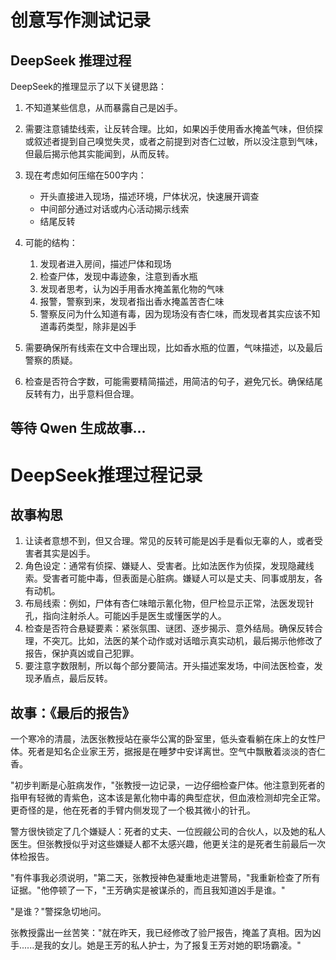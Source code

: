 # 创意写作测试记录

## DeepSeek 推理过程

DeepSeek的推理显示了以下关键思路：

1. 不知道某些信息，从而暴露自己是凶手。

2. 需要注意铺垫线索，让反转合理。比如，如果凶手使用香水掩盖气味，但侦探或叙述者提到自己嗅觉失灵，或者之前提到对杏仁过敏，所以没注意到气味，但最后揭示他其实能闻到，从而反转。

3. 现在考虑如何压缩在500字内：
   - 开头直接进入现场，描述环境，尸体状况，快速展开调查
   - 中间部分通过对话或内心活动揭示线索
   - 结尾反转

4. 可能的结构：
   1. 发现者进入房间，描述尸体和现场
   2. 检查尸体，发现中毒迹象，注意到香水瓶
   3. 发现者思考，认为凶手用香水掩盖氰化物的气味
   4. 报警，警察到来，发现者指出香水掩盖苦杏仁味
   5. 警察反问为什么知道有毒，因为现场没有杏仁味，而发现者其实应该不知道毒药类型，除非是凶手

5. 需要确保所有线索在文中合理出现，比如香水瓶的位置，气味描述，以及最后警察的质疑。

6. 检查是否符合字数，可能需要精简描述，用简洁的句子，避免冗长。确保结尾反转有力，出乎意料但合理。

## 等待 Qwen 生成故事... 

# DeepSeek推理过程记录

## 故事构思
1. 让读者意想不到，但又合理。常见的反转可能是凶手是看似无辜的人，或者受害者其实是凶手。
2. 角色设定：通常有侦探、嫌疑人、受害者。比如法医作为侦探，发现隐藏线索。受害者可能中毒，但表面是心脏病。嫌疑人可以是丈夫、同事或朋友，各有动机。
3. 布局线索：例如，尸体有杏仁味暗示氰化物，但尸检显示正常，法医发现针孔，指向注射杀人。可能凶手是医生或懂医学的人。
4. 检查是否符合悬疑要素：紧张氛围、谜团、逐步揭示、意外结局。确保反转合理，不突兀。比如，法医的某个动作或对话暗示真实动机，最后揭示他修改了报告，保护真凶或自己犯罪。
5. 要注意字数限制，所以每个部分要简洁。开头描述案发场，中间法医检查，发现矛盾点，最后反转。

## 故事：《最后的报告》

一个寒冷的清晨，法医张教授站在豪华公寓的卧室里，低头查看躺在床上的女性尸体。死者是知名企业家王芳，据报是在睡梦中安详离世。空气中飘散着淡淡的杏仁香。

"初步判断是心脏病发作，"张教授一边记录，一边仔细检查尸体。他注意到死者的指甲有轻微的青紫色，这本该是氰化物中毒的典型症状，但血液检测却完全正常。更奇怪的是，他在死者的手臂内侧发现了一个极其微小的针孔。

警方很快锁定了几个嫌疑人：死者的丈夫、一位觊觎公司的合伙人，以及她的私人医生。但张教授似乎对这些嫌疑人都不太感兴趣，他更关注的是死者生前最后一次体检报告。

"有件事我必须说明，"第二天，张教授神色凝重地走进警局，"我重新检查了所有证据。"他停顿了一下，"王芳确实是被谋杀的，而且我知道凶手是谁。"

"是谁？"警探急切地问。

张教授露出一丝苦笑："就在昨天，我已经修改了验尸报告，掩盖了真相。因为凶手......是我的女儿。她是王芳的私人护士，为了报复王芳对她的职场霸凌。" 